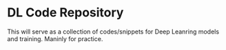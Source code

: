 # DL Code Repository

This will serve as a collection of codes/snippets for Deep Leanring models and training. Maninly for practice.
